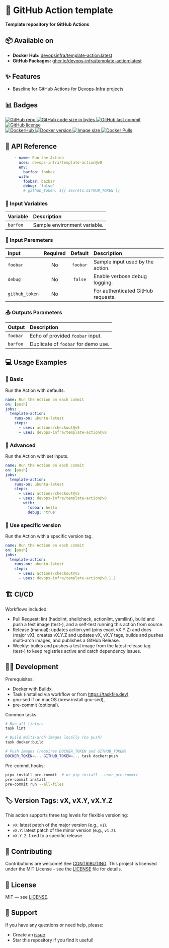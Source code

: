 # 🚀 GitHub Action template

**Template repository for GitHub Actions**


## 📦 Available on
- **Docker Hub:** [devopsinfra/template-action:latest](https://hub.docker.com/repository/docker/devopsinfra/template-action)
- **GitHub Packages:** [ghcr.io/devops-infra/template-action:latest](https://github.com/devops-infra/template-action/pkgs/container/template-action)


## ✨ Features

* Baseline for GitHub Actions for [Devops-Infra](https://shyper.pro/portfolio/projects/actions/) projects


## 📊 Badges
[
![GitHub repo](https://img.shields.io/badge/GitHub-devops--infra%2Ftemplate--action-blueviolet.svg?style=plastic&logo=github)
![GitHub code size in bytes](https://img.shields.io/github/languages/code-size/devops-infra/template-action?color=blueviolet&label=Code%20size&style=plastic&logo=github)
![GitHub last commit](https://img.shields.io/github/last-commit/devops-infra/template-action?color=blueviolet&logo=github&style=plastic&label=Last%20commit)
![GitHub license](https://img.shields.io/github/license/devops-infra/template-action?color=blueviolet&logo=github&style=plastic&label=License)
](https://github.com/devops-infra/template-action "shields.io")
<br>
[
![DockerHub](https://img.shields.io/badge/DockerHub-devopsinfra%2Ftemplate--action-blue.svg?style=plastic&logo=docker)
![Docker version](https://img.shields.io/docker/v/devopsinfra/template-action?color=blue&label=Version&logo=docker&style=plastic)
![Image size](https://img.shields.io/docker/image-size/devopsinfra/template-action/latest?label=Image%20size&style=plastic&logo=docker)
![Docker Pulls](https://img.shields.io/docker/pulls/devopsinfra/template-action?color=blue&label=Pulls&logo=docker&style=plastic)
](https://hub.docker.com/r/devopsinfra/template-action "shields.io")


## 📖 API Reference

```yaml
    - name: Run the Action
      uses: devops-infra/template-action@v0
      env:
        barfoo: foobaz
      with:
        foobar: bazbar
        debug: 'false'
        # github_token: ${{ secrets.GITHUB_TOKEN }}
```

### 🔨 Input Variables

| Variable | Description                  |
|:---------|:-----------------------------|
| `barfoo` | Sample environment variable. |


### 🔧 Input Paremeters

| Input          | Required | Default  | Description                         |
|:---------------|:--------:|:--------:|:------------------------------------|
| `foobar`       |    No    | `foobar` | Sample input used by the action.    |
| `debug`        |    No    | `false`  | Enable verbose debug logging.       |
| `github_token` |    No    |          | For authenticated GitHub requests.  |


### 📤 Outputs Parameters

| Output   | Description                          |
|:---------|:-------------------------------------|
| `foobar` | Echo of provided `foobar` input.     |
| `barfoo` | Duplicate of `foobar` for demo use.  |


## 💻 Usage Examples

### 📝 Basic
Run the Action with defaults.

```yaml
name: Run the Action on each commit
on: [push]
jobs:
  template-action:
    runs-on: ubuntu-latest
    steps:
      - uses: actions/checkout@v5
      - uses: devops-infra/template-action@v0
```

### 🔀 Advanced
Run the Action with set inputs.

```yaml
name: Run the Action on each commit
on: [push]
jobs:
  template-action:
    runs-on: ubuntu-latest
    steps:
      - uses: actions/checkout@v5
      - uses: devops-infra/template-action@v0
        with:
          foobar: hello
          debug: 'true'
```

### 🎯 Use specific version
Run the Action with a specific version tag.
```yaml
name: Run the Action on each commit
on: [push]
jobs:
  template-action:
    runs-on: ubuntu-latest
    steps:
      - uses: actions/checkout@v5
      - uses: devops-infra/template-action@v0.1.2
```


## 🏗️ CI/CD

Workflows included:
- Pull Request: lint (hadolint, shellcheck, actionlint, yamllint), build and push a test image (test-<branch>), and a self-test running this action from source.
- Release (manual): updates action.yml (pins exact vX.Y.Z) and docs (major vX), creates vX.Y.Z and updates vX, vX.Y tags, builds and pushes multi-arch images, and publishes a GitHub Release.
- Weekly: builds and pushes a test image from the latest release tag (test-<tag>) to keep registries active and catch dependency issues.


## 🧑‍💻 Development

Prerequisites:
- Docker with Buildx,
- Task (installed via workflow or from https://taskfile.dev),
- gnu-sed if on macOS (brew install gnu-sed),
- pre-commit (optional).

Common tasks:

```bash
# Run all linters
task lint

# Build multi-arch images locally (no push)
task docker:build

# Push images (requires DOCKER_TOKEN and GITHUB_TOKEN)
DOCKER_TOKEN=... GITHUB_TOKEN=... task docker:push
```

Pre-commit hooks:

```bash
pipx install pre-commit  # or pip install --user pre-commit
pre-commit install
pre-commit run --all-files
```


## 🏷️ Version Tags: vX, vX.Y, vX.Y.Z
This action supports three tag levels for flexible versioning:
- `vX`: latest patch of the major version (e.g., `v1`).
- `vX.Y`: latest patch of the minor version (e.g., `v1.2`).
- `vX.Y.Z`: fixed to a specific release.


## 🤝 Contributing
Contributions are welcome! See [CONTRIBUTING](https://github.com/devops-infra/.github/blob/master/CONTRIBUTING.md).
This project is licensed under the MIT License - see the [LICENSE](LICENSE) file for details.

## 📄 License
MIT — see [LICENSE](LICENSE).


## 💬 Support
If you have any questions or need help, please:
- Create an [issue](https://github.com/devops-infra/template-action/issues)
- Star this repository if you find it useful!
